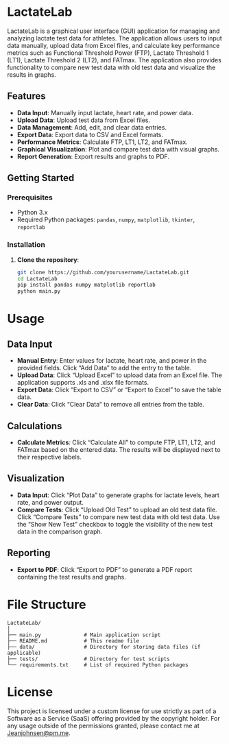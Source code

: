 # LactateLab

LactateLab is a graphical user interface (GUI) application for managing and analyzing lactate test data for athletes. The application allows users to input data manually, upload data from Excel files, and calculate key performance metrics such as Functional Threshold Power (FTP), Lactate Threshold 1 (LT1), Lactate Threshold 2 (LT2), and FATmax. The application also provides functionality to compare new test data with old test data and visualize the results in graphs.

## Features

- **Data Input**: Manually input lactate, heart rate, and power data.
- **Upload Data**: Upload test data from Excel files.
- **Data Management**: Add, edit, and clear data entries.
- **Export Data**: Export data to CSV and Excel formats.
- **Performance Metrics**: Calculate FTP, LT1, LT2, and FATmax.
- **Graphical Visualization**: Plot and compare test data with visual graphs.
- **Report Generation**: Export results and graphs to PDF.

## Getting Started

### Prerequisites

- Python 3.x
- Required Python packages: `pandas`, `numpy`, `matplotlib`, `tkinter`, `reportlab`

### Installation

1. **Clone the repository**:
   ```sh
   git clone https://github.com/yourusername/LactateLab.git
   cd LactateLab
   pip install pandas numpy matplotlib reportlab
   python main.py
   ```
# Usage

## Data Input

- **Manual Entry**:	
    Enter values for lactate, heart rate, and power in the provided fields.
    Click “Add Data” to add the entry to the table.
- **Upload Data**:
    Click “Upload Excel” to upload data from an Excel file.
    The application supports .xls and .xlsx file formats.
- **Export Data**:
    Click “Export to CSV” or “Export to Excel” to save the table data.
- **Clear Data**:
    Click “Clear Data” to remove all entries from the table.

## Calculations

- **Calculate Metrics**:
    Click “Calculate All” to compute FTP, LT1, LT2, and FATmax based on the entered data.
    The results will be displayed next to their respective labels.

## Visualization

- **Data Input**:
    Click “Plot Data” to generate graphs for lactate levels, heart rate, and power output.
- **Compare Tests**:
    Click “Upload Old Test” to upload an old test data file.
    Click “Compare Tests” to compare new test data with old test data.
    Use the “Show New Test” checkbox to toggle the visibility of the new test data in the comparison graph.

## Reporting

- **Export to PDF**: Click “Export to PDF” to generate a PDF report containing the test results and graphs.

# File Structure
```
LactateLab/
│
├── main.py              # Main application script
├── README.md            # This readme file
├── data/                # Directory for storing data files (if applicable)
├── tests/               # Directory for test scripts
└── requirements.txt     # List of required Python packages
```

# License

This project is licensed under a custom license for use strictly as part of a Software as a Service (SaaS) offering provided by the copyright holder. For any usage outside of the permissions granted, please contact me at Jeanjohnsen@pm.me.

